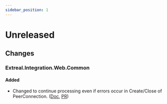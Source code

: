 ```yaml
---
sidebar_position: 1
---
```


# Unreleased

## Changes
### Extreal.Integration.Web.Common
#### Added
- Changed to continue processing even if errors occur in Create/Close of PeerConnection. ([Doc](../integration/p2p.webrtc.md), [PR](https://github.com/extreal-dev/Extreal.Integration.P2P.WebRTC/pull/9))